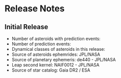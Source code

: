 # Release Notes

## Initial Release

- Number of asteroids with prediction events:
- Number of prediction events:
- Dynamical classes of asteroids in this release:
- Source of asteroids ephemrides: JPL/NASA
- Source of planetary ephemeris: de440 - JPL/NASA
- Leap second kernel: NAIF0012 - JPL/NASA
- Source of star catalog: Gaia DR2 / ESA
